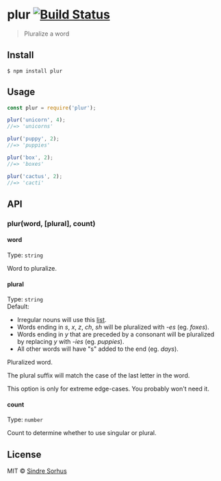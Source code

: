 # plur [![Build Status](https://travis-ci.org/sindresorhus/plur.svg?branch=master)](https://travis-ci.org/sindresorhus/plur)

> Pluralize a word


## Install

```
$ npm install plur
```


## Usage

```js
const plur = require('plur');

plur('unicorn', 4);
//=> 'unicorns'

plur('puppy', 2);
//=> 'puppies'

plur('box', 2);
//=> 'boxes'

plur('cactus', 2);
//=> 'cacti'
```


## API

### plur(word, [plural], count)

#### word

Type: `string`

Word to pluralize.

#### plural

Type: `string`<br>
Default:

- Irregular nouns will use this [list](https://github.com/sindresorhus/irregular-plurals/blob/master/irregular-plurals.json).
- Words ending in *s*, *x*, *z*, *ch*, *sh* will be pluralized with *-es* (eg. *foxes*).
- Words ending in *y* that are preceded by a consonant will be pluralized by replacing *y* with *-ies* (eg. *puppies*).
- All other words will have "s" added to the end (eg. *days*).

Pluralized word.

The plural suffix will match the case of the last letter in the word.

This option is only for extreme edge-cases. You probably won't need it.

#### count

Type: `number`

Count to determine whether to use singular or plural.


## License

MIT © [Sindre Sorhus](https://sindresorhus.com)
